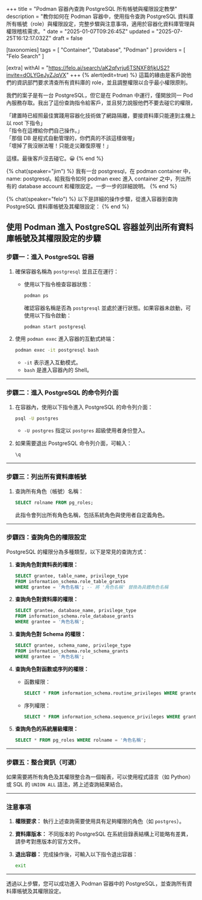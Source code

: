+++
title = "Podman 容器內查詢 PostgreSQL 所有帳號與權限設定教學"
description = "教你如何在 Podman 容器中，使用指令查詢 PostgreSQL 資料庫所有帳號（role）與權限設定，完整步驟與注意事項，適用於容器化資料庫管理與權限稽核需求。"
date = "2025-01-07T09:26:45Z"
updated = "2025-07-25T16:12:17.032Z"
draft = false

[taxonomies]
tags = [ "Container", "Database", "Podman" ]
providers = [ "Felo Search" ]

[extra]
withAI = "<https://felo.ai/search/aK2qfyrju6TSNXF8fjkUS2?invite=dOLYGeJyZJqVX>"
+++
{% alert(edit=true) %}
這篇的緣由是客戶說他們的資訊部門要求清查所有資料庫的 role，並且調整權限以合乎最小權限原則。

我們的案子是有一台 PostgreSQL，但它是在 Podman 中運行，僅開放同一 Pod 內服務存取。我出了這份查詢指令給客戶，並且努力說服他們不要去碰它的權限，

「建置時已經照最佳實踐用容器化技術做了網路隔離，要接資料庫只能連到主機上以 root 下指令」  
「指令在這裡給你們自己操作。」  
「那個 DB 是程式自動管理的，你們真的不該這樣做喔」  
「壞掉了我沒辦法喔！只能走災難復原喔！」

這樣。最後客戶沒去碰它。😀
{% end %}

{% chat(speaker="jim") %}
我有一台 postgresql，在 podman container 中，name: postgresql。給我指令如何 podman exec 進入 container 之中，列出所有的 database account 和權限設定。一步一步的詳細說明。
{% end %}

{% chat(speaker="felo") %}
以下是詳細的操作步驟，從進入容器到查詢 PostgreSQL 資料庫帳號及其權限設定：
{% end %}

## 使用 Podman 進入 PostgreSQL 容器並列出所有資料庫帳號及其權限設定的步驟

### **步驟一：進入 PostgreSQL 容器**

1. 確保容器名稱為 `postgresql` 並且正在運行：
   - 使用以下指令檢查容器狀態：

     ```bash
     podman ps
     ```

     確認容器名稱是否為 `postgresql` 並處於運行狀態。如果容器未啟動，可使用以下指令啟動：

     ```bash
     podman start postgresql
     ```

2. 使用 `podman exec` 進入容器的互動式終端：

   ```bash
   podman exec -it postgresql bash
   ```

   - `-it` 表示進入互動模式。
   - `bash` 是進入容器內的 Shell。

---

### **步驟二：進入 PostgreSQL 的命令列介面**

1. 在容器內，使用以下指令進入 PostgreSQL 的命令列介面：

   ```bash
   psql -U postgres
   ```

   - `-U postgres` 指定以 `postgres` 超級使用者身份登入。

2. 如果需要退出 PostgreSQL 命令列介面，可輸入：

   ```bash
   \q
   ```

---

### **步驟三：列出所有資料庫帳號**

1. 查詢所有角色（帳號）名稱：

   ```sql
   SELECT rolname FROM pg_roles;
   ```

   此指令會列出所有角色名稱，包括系統角色與使用者自定義角色。

---

### **步驟四：查詢角色的權限設定**

PostgreSQL 的權限分為多種類型，以下是常見的查詢方式：

1. **查詢角色對資料表的權限：**

   ```sql
   SELECT grantee, table_name, privilege_type
   FROM information_schema.role_table_grants
   WHERE grantee = '角色名稱'; -- 將 '角色名稱' 替換為具體角色名稱
   ```

2. **查詢角色對資料庫的權限：**

   ```sql
   SELECT grantee, database_name, privilege_type
   FROM information_schema.role_database_grants
   WHERE grantee = '角色名稱';
   ```

3. **查詢角色對 Schema 的權限：**

   ```sql
   SELECT grantee, schema_name, privilege_type
   FROM information_schema.role_schema_grants
   WHERE grantee = '角色名稱';
   ```

4. **查詢角色對函數或序列的權限：**
   - 函數權限：

     ```sql
     SELECT * FROM information_schema.routine_privileges WHERE grantee = '角色名稱';
     ```

   - 序列權限：

     ```sql
     SELECT * FROM information_schema.sequence_privileges WHERE grantee = '角色名稱';
     ```

5. **查詢角色的系統層級權限：**

   ```sql
   SELECT * FROM pg_roles WHERE rolname = '角色名稱';
   ```

---

### **步驟五：整合資訊（可選）**

如果需要將所有角色及其權限整合為一個報表，可以使用程式語言（如 Python）或 SQL 的 `UNION ALL` 語法，將上述查詢結果結合。

---

### **注意事項**

1. **權限要求：** 執行上述查詢需要使用具有足夠權限的角色（如 `postgres`）。
2. **資料庫版本：** 不同版本的 PostgreSQL 在系統目錄表結構上可能略有差異，請參考對應版本的官方文件。
3. **退出容器：** 完成操作後，可輸入以下指令退出容器：

   ```bash
   exit
   ```

---

透過以上步驟，您可以成功進入 Podman 容器中的 PostgreSQL，並查詢所有資料庫帳號及其權限設定。
